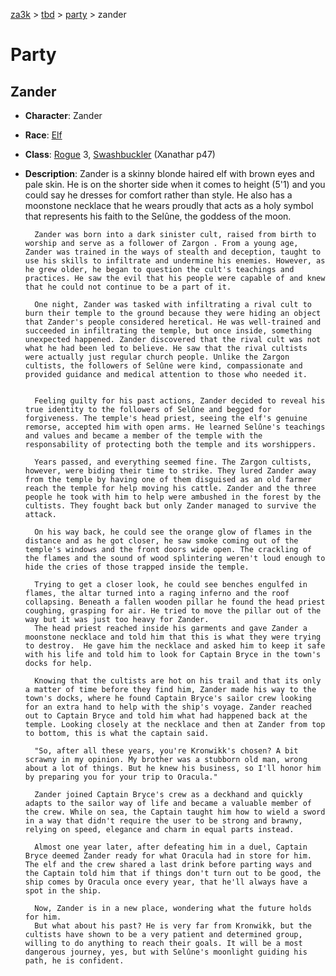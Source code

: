 [za3k](/) > [tbd](/tbd/) > [party](/tbd/party/party) > zander

# Party
## Zander

- **Character**: Zander
- **Race**: [Elf](http://dnd5e.wikidot.com/elf)
- **Class**: [Rogue](https://dnd5e.wikidot.com/rogue) 3, [Swashbuckler](http://dnd5e.wikidot.com/rogue:swashbuckler) (Xanathar p47)
- **Description**: 
        Zander is a skinny blonde haired elf with brown eyes and pale skin. He is on the shorter side when it comes to height (5'1) and you could say he dresses for comfort rather than style. He also has a moonstone necklace that he wears proudly that acts as a holy symbol that represents his faith to the Selûne, the goddess of the moon.

        Zander was born into a dark sinister cult, raised from birth to worship and serve as a follower of Zargon . From a young age, Zander was trained in the ways of stealth and deception, taught to use his skills to infiltrate and undermine his enemies. However, as he grew older, he began to question the cult's teachings and practices. He saw the evil that his people were capable of and knew that he could not continue to be a part of it.

        One night, Zander was tasked with infiltrating a rival cult to burn their temple to the ground because they were hiding an object that Zander's people considered heretical. He was well-trained and succeeded in infiltrating the temple, but once inside, something unexpected happened. Zander discovered that the rival cult was not what he had been led to believe. He saw that the rival cultists were actually just regular church people. Unlike the Zargon cultists, the followers of Selûne were kind, compassionate and provided guidance and medical attention to those who needed it.


        Feeling guilty for his past actions, Zander decided to reveal his true identity to the followers of Selûne and begged for forgiveness. The temple's head priest, seeing the elf's genuine remorse, accepted him with open arms. He learned Selûne's teachings and values and became a member of the temple with the responsability of protecting both the temple and its worshippers.

        Years passed, and everything seemed fine. The Zargon cultists, however, were biding their time to strike. They lured Zander away from the temple by having one of them disguised as an old farmer reach the temple for help moving his cattle. Zander and the three people he took with him to help were ambushed in the forest by the cultists. They fought back but only Zander managed to survive the attack.

        On his way back, he could see the orange glow of flames in the distance and as he got closer, he saw smoke coming out of the temple's windows and the front doors wide open. The crackling of the flames and the sound of wood splintering weren't loud enough to hide the cries of those trapped inside the temple.

        Trying to get a closer look, he could see benches engulfed in flames, the altar turned into a raging inferno and the roof collapsing. Beneath a fallen wooden pillar he found the head priest coughing, grasping for air. He tried to move the pillar out of the way but it was just too heavy for Zander.
        The head priest reached inside his garments and gave Zander a moonstone necklace and told him that this is what they were trying to destroy.  He gave him the necklace and asked him to keep it safe with his life and told him to look for Captain Bryce in the town's docks for help.

        Knowing that the cultists are hot on his trail and that its only a matter of time before they find him, Zander made his way to the town's docks, where he found Captain Bryce's sailor crew looking for an extra hand to help with the ship's voyage. Zander reached out to Captain Bryce and told him what had happened back at the temple. Looking closely at the necklace and then at Zander from top to bottom, this is what the captain said.

        "So, after all these years, you're Kronwikk's chosen? A bit scrawny in my opinion. My brother was a stubborn old man, wrong about a lot of things. But he knew his business, so I'll honor him by preparing you for your trip to Oracula."

        Zander joined Captain Bryce's crew as a deckhand and quickly adapts to the sailor way of life and became a valuable member of the crew. While on sea, the Captain taught him how to wield a sword in a way that didn't require the user to be strong and brawny, relying on speed, elegance and charm in equal parts instead.

        Almost one year later, after defeating him in a duel, Captain Bryce deemed Zander ready for what Oracula had in store for him. The elf and the crew shared a last drink before parting ways and the Captain told him that if things don't turn out to be good, the ship comes by Oracula once every year, that he'll always have a spot in the ship.

        Now, Zander is in a new place, wondering what the future holds for him.
        But what about his past? He is very far from Kronwikk, but the cultists have shown to be a very patient and determined group, willing to do anything to reach their goals. It will be a most dangerous journey, yes, but with Selûne's moonlight guiding his path, he is confident.
